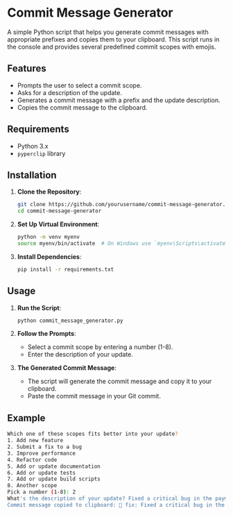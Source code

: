 # Commit Message Generator

A simple Python script that helps you generate commit messages with appropriate prefixes and copies them to your clipboard. This script runs in the console and provides several predefined commit scopes with emojis.

## Features

- Prompts the user to select a commit scope.
- Asks for a description of the update.
- Generates a commit message with a prefix and the update description.
- Copies the commit message to the clipboard.

## Requirements

- Python 3.x
- `pyperclip` library

## Installation

1. **Clone the Repository**:
    ```bash
    git clone https://github.com/yourusername/commit-message-generator.git
    cd commit-message-generator
    ```

2. **Set Up Virtual Environment**:
    ```bash
    python -m venv myenv
    source myenv/bin/activate  # On Windows use `myenv\Scripts\activate`
    ```

3. **Install Dependencies**:
    ```bash
    pip install -r requirements.txt
    ```

## Usage

1. **Run the Script**:
    ```bash
    python commit_message_generator.py
    ```

2. **Follow the Prompts**:
    - Select a commit scope by entering a number (1-8).
    - Enter the description of your update.

3. **The Generated Commit Message**:
    - The script will generate the commit message and copy it to your clipboard.
    - Paste the commit message in your Git commit.

## Example

```bash
Which one of these scopes fits better into your update?
1. Add new feature
2. Submit a fix to a bug
3. Improve performance
4. Refactor code
5. Add or update documentation
6. Add or update tests
7. Add or update build scripts
8. Another scope
Pick a number (1-8): 2
What's the description of your update? Fixed a critical bug in the payment processing
Commit message copied to clipboard: 🐛 fix: Fixed a critical bug in the payment processing
